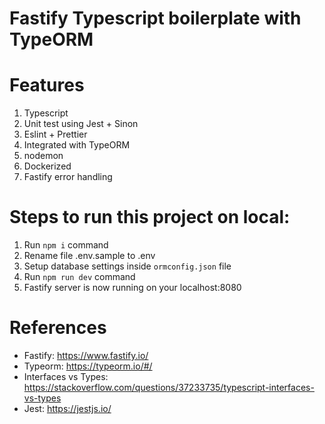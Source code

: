 # Fastify Typescript boilerplate  with TypeORM

# Features
1. Typescript
2. Unit test using Jest + Sinon
3. Eslint + Prettier
4. Integrated with TypeORM
5. nodemon
6. Dockerized
7. Fastify error handling

# Steps to run this project on local:

1. Run `npm i` command
2. Rename file .env.sample to .env
3. Setup database settings inside `ormconfig.json` file
4. Run `npm run dev` command
5. Fastify server is now running on your localhost:8080

# References
- Fastify: https://www.fastify.io/
- Typeorm: https://typeorm.io/#/
- Interfaces vs Types: https://stackoverflow.com/questions/37233735/typescript-interfaces-vs-types
- Jest: https://jestjs.io/
